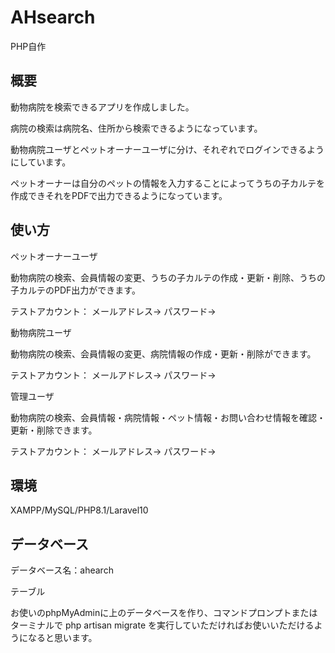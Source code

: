 # AHsearch

PHP自作

## 概要

動物病院を検索できるアプリを作成しました。

病院の検索は病院名、住所から検索できるようになっています。

動物病院ユーザとペットオーナーユーザに分け、それぞれでログインできるようにしています。

ペットオーナーは自分のペットの情報を入力することによってうちの子カルテを作成できそれをPDFで出力できるようになっています。
## 使い方

ペットオーナーユーザ

動物病院の検索、会員情報の変更、うちの子カルテの作成・更新・削除、うちの子カルテのPDF出力ができます。

テストアカウント：
メールアドレス→
パスワード→

動物病院ユーザ

動物病院の検索、会員情報の変更、病院情報の作成・更新・削除ができます。

テストアカウント：
メールアドレス→
パスワード→

管理ユーザ

動物病院の検索、会員情報・病院情報・ペット情報・お問い合わせ情報を確認・更新・削除できます。

テストアカウント：
メールアドレス→
パスワード→

## 環境

XAMPP/MySQL/PHP8.1/Laravel10

## データベース

データベース名：ahearch

テーブル

お使いのphpMyAdminに上のデータベースを作り、コマンドプロンプトまたはターミナルで
php artisan migrate
を実行していただければお使いいただけるようになると思います。